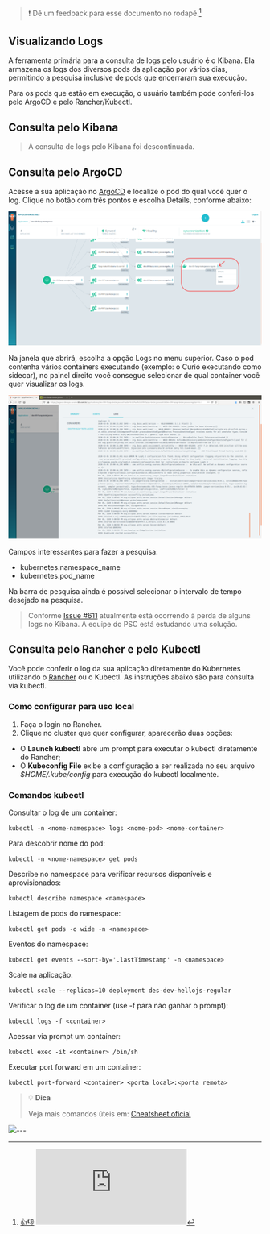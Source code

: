 > :exclamation: Dê um feedback para esse documento no rodapé.[^1]

## Visualizando Logs  

A ferramenta primária para a consulta de logs pelo usuário é o Kibana. Ela armazena os logs dos diversos pods da aplicação por vários dias, permitindo a pesquisa inclusive de pods que encerraram sua execução.  

Para os pods que estão em execução, o usuário também pode conferi-los pelo ArgoCD e pelo Rancher/Kubectl.

## Consulta pelo Kibana

> A consulta de logs pelo Kibana foi descontinuada. 

<!--Há um Kibana disponível para cada ambiente. Abaixo segue os links: -->

<!--Desenvolvimento: (https://log.nuvem.desenv.bb.com.br)-->

<!--Homologação: (https://log.nuvem.hm.bb.com.br)-->

<!--Produção: (https://log.svc.nuvem.bb.com.br)-->

<!--Após acessar o painel do seu ambiente, escolha a opção Discover no menu lateral. -->

<!--![](./imagens/kibana-01.png)-->

<!--Serão os ultimos logs de todos os aplicativos do Banco. -->

<!--![](./imagens/kibana-02.png)-->

<!--Para filtrar apenas as aplicações que você deseja visualizar, escolha a opção `Add filter` na parte superior. Um bom filtro pode ser pelo campo `kubernetes.namespace_name`, onde você poderá colocar o nome do seu namespace, conforme exemplo abaixo: -->

<!--![](./imagens/kibana-03.png)-->

## Consulta pelo ArgoCD 

Acesse a sua aplicação no [ArgoCD](https://argocd.devops.nuvem.bb.com.br) e localize o pod do qual você quer o log. Clique no botão com três pontos e escolha Details, conforme abaixo:

![](./referencias/imagens/Argo-Details.png)

Na janela que abrirá, escolha a opção Logs no menu superior. Caso o pod contenha vários containers executando (exemplo: o Curió executando como sidecar), no painel direito você consegue selecionar de qual container você quer visualizar os logs.

![](./referencias/imagens/log-argo.png)

Campos interessantes para fazer a pesquisa:

* kubernetes.namespace_name
* kubernetes.pod_name

Na barra de pesquisa ainda é possível selecionar o intervalo de tempo desejado na pesquisa. 

> Conforme [Issue #611](https://fontes.intranet.bb.com.br/dev/publico/atendimento/issues/611) atualmente está ocorrendo à perda de alguns logs no Kibana. A equipe do PSC está estudando uma solução. 

## Consulta pelo Rancher e pelo Kubectl 

Você pode conferir o log da sua aplicação diretamente do Kubernetes utilizando o [Rancher](https://caas.nuvem.bb.com.br/) ou o Kubectl. As instruções abaixo são para consulta via kubectl. 

### Como configurar para uso local

1. Faça o login no Rancher.
2. Clique no cluster que quer configurar, aparecerão duas opções: 
* O **Launch kubectl** abre um prompt para executar o kubectl diretamente do Rancher;
* O **Kubeconfig File** exibe a configuração a ser realizada no seu arquivo *$HOME/.kube/config* para execução do kubectl localmente.

### Comandos kubectl

Consultar o log de um container: 

```
kubectl -n <nome-namespace> logs <nome-pod> <nome-container>
```
Para descobrir nome do pod: 

```
kubectl -n <nome-namespace> get pods 
```
Describe no namespace para verificar recursos disponíveis e aprovisionados:
```
kubectl describe namespace <namespace>
```
Listagem de pods do namespace:
```
kubectl get pods -o wide -n <namespace>
```
Eventos do namespace:
```
kubectl get events --sort-by='.lastTimestamp' -n <namespace>
```
Scale na aplicação:
```
kubectl scale --replicas=10 deployment des-dev-hellojs-regular
```
Verificar o log de um container (use -f para não ganhar o prompt):
```
kubectl logs -f <container>
```
Acessar via prompt um container:
```
kubectl exec -it <container> /bin/sh
```
Executar port forward em um container:
```
kubectl port-forward <container> <porta local>:<porta remota>
```
> :bulb: **Dica** 
> 
> Veja mais comandos úteis em: [Cheatsheet oficial](https://kubernetes.io/docs/reference/kubectl/cheatsheet/)

![](./imagens/get-pods.png)---
[^1]: [👍👎](http://feedback.dev.intranet.bb.com.br/?origem=roteiros&url_origem=fontes.intranet.bb.com.br/dev/publico/roteiros/-/blob/master/monitoracao/VisualizandoLogs.md&internalidade=monitoracao/VisualizandoLogs)
![](https://eni.bb.com.br/eni1/matomo.php?idsite=469&amp;rec=1&amp;url=https://fontes.intranet.bb.com.br/dev/publico/roteiros/-/blob/master/monitoracao/VisualizandoLogs.md&amp;action_name=monitoracao/VisualizandoLogs)

